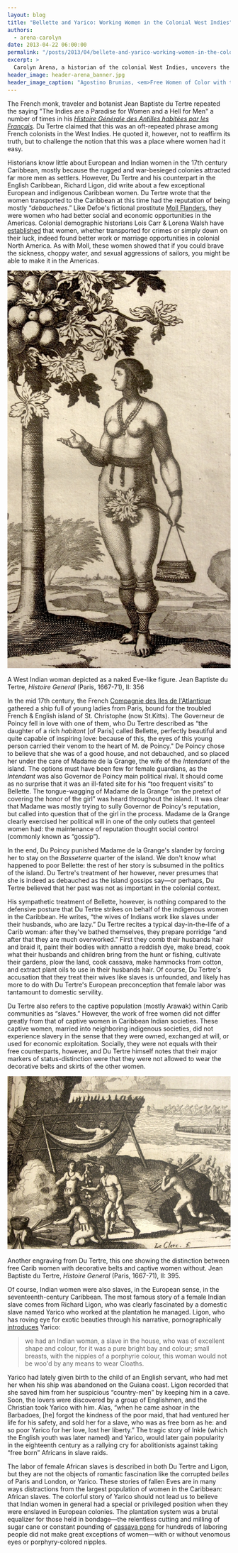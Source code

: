 ```yaml
---
layout: blog
title: "Bellette and Yarico: Working Women in the Colonial West Indies"
authors:
  - arena-carolyn
date: 2013-04-22 06:00:00
permalink: "/posts/2013/04/bellete-and-yarico-working-women-in-the-colonial-west-indies"
excerpt: >
  Carolyn Arena, a historian of the colonial West Indies, uncovers the personal histories of two little-known women in the Caribbean: Bellette, a “perfectly beautiful” French colonist, and Yarico, a Carib Indian girl who had the misfortune of attracting the attentions of the planter Richard Ligon.
header_image: header-arena_banner.jpg
header_image_caption: "Agostino Brunias, <em>Free Women of Color with their Children and Servants in a West Indian Landscape</em>, late eighteenth century, oil on canvas (detail)."
---
```

The French monk, traveler and botanist Jean Baptiste du Tertre repeated the saying "The Indies are a Paradise for Women and a Hell for Men" a number of times in his [*Histoire Générale des Antilles habitées par les Français*]( http://gallica.bnf.fr/ark:/12148/bpt6k1140206). Du Tertre claimed that this was an oft-repeated phrase among French colonists in the West Indies. He quoted it, however, not to reaffirm its truth, but to challenge the notion that this was a place where women had it easy. 

Historians know little about European and Indian women in the 17th century Caribbean, mostly because the rugged and war-besieged colonies attracted far more men as settlers. However, Du Tertre and his counterpart in the English Caribbean, Richard Ligon, did write about a few exceptional European and indigenous Caribbean women. Du Tertre wrote that the women transported to the Caribbean at this time had the reputation of being mostly “*debauchees*.” Like Defoe's fictional prostitute [Moll Flanders](http://en.wikipedia.org/wiki/Moll_Flanders), they were women who had better social and economic opportunities in the Americas. Colonial demographic historians Lois Carr & Lorena Walsh have [established](http://www.jstor.org/discover/10.2307/2936182?uid=3739560&uid=2&uid=4&uid=3739256&sid=21102070693881) that women, whether transported for crimes or simply down on their luck, indeed found better work or marriage opportunities in colonial North America. As with Moll, these women showed that if you could brave the sickness, choppy water, and sexual aggressions of sailors, you might be able to make it in the Americas.

<div class="inline-image"> 
    <a rel="lightbox" href="/images/blog/2013/04/arena1-large.jpg"><img src="/images/blog/2013/04/arena1-medium.jpg" width="640" alt="west indian woman" /></a>
    <p class="caption"> A West Indian woman depicted as a naked Eve-like figure.
        <span class="credit">Jean Baptiste du Tertre, <em>Histoire General</em> (Paris, 1667-71), II: 356  </span> 
    </p>
</div>
 
In the mid 17th century, the French [Compagnie des Iles de l'Atlantique](http://en.wikipedia.org/wiki/Compagnie_des_%C3%8Eles_de_l%27Am%C3%A9rique) gathered a ship full of young ladies from Paris, bound for the troubled French & English island of St. Christophe (now St.Kitts). The Governeur de Poincy fell in love with one of them, who Du Tertre described as “the daughter of a rich *habitant* [of Paris] called Bellette, perfectly beautiful and quite capable of inspiring love: because of this, the eyes of this young person carried their venom to the heart of M. de Poincy." De Poincy chose to believe that she was of a good house, and not debauched, and so placed her under the care of Madame de la Grange, the wife of the *Intendant* of the island. The options must have been few for female guardians, as the *Intendant* was also Governor de Poincy main political rival. It should come as no surprise that it was an ill-fated site for his “too frequent visits” to Bellette. The tongue-wagging of Madame de la Grange “on the pretext of covering the honor of the girl” was heard throughout the island. It was clear that Madame was mostly trying to sully Governor de Poincy's reputation, but called into question that of the girl in the process. 
Madame de la Grange clearly exercised her political will in one of the only outlets that genteel women had: the maintenance of reputation thought social control (commonly known as “gossip”). 

In the end, Du Poincy punished Madame de la Grange's slander by forcing her to stay on the *Basseterre* quarter of the island. We don't know what happened to poor Bellette: the rest of her story is subsumed in the politics of the island. Du Tertre's treatment of her however, never presumes that she is indeed as debauched as the island gossips say—or perhaps, Du Tertre believed that her past was not as important in the colonial context. 

His sympathetic treatment of Bellette, however, is nothing compared to the defensive posture that Du Tertre strikes on behalf of the indigenous women in the Caribbean. He writes, “the wives of Indians work like slaves under their husbands, who are lazy.” Du Tertre recites a typical day-in-the-life of a Carib woman: after they've bathed themselves, they prepare porridge “and after that they are much overworked.” First they comb their husbands hair and braid it, paint their bodies with annatto a reddish dye, make bread, cook what their husbands and children bring from the hunt or fishing, cultivate their gardens, plow the land, cook cassava, make hammocks from cotton, and extract plant oils to use in their husbands hair. Of course, Du Tertre's accusation that they treat their wives like slaves is unfounded, and likely has more to do with Du Tertre's European preconception that female labor was tantamount to domestic servility. 

Du Tertre also refers to the captive population (mostly Arawak) within Carib communities as “slaves.” However, the work of free women did not differ greatly from that of captive women in Caribbean Indian societies. These captive women, married into neighboring indigenous societies, did not experience slavery in the sense that they were owned, exchanged at will, or used for economic exploitation. Socially, they were not equals with their free counterparts, however, and Du Tertre himself notes that their major markers of status-distinction were that they were not allowed to wear the decorative belts and skirts of the other women.

<div class="inline-image"> 
    <a rel="lightbox" href="/images/blog/2013/04/arena2-large.jpg"><img src="/images/blog/2013/04/arena2-medium.jpg" width="640" alt="west indian woman" /></a>
    <p class="caption"> Another engraving from Du Tertre, this one showing the distinction between free Carib women with decorative belts and captive women without.
        <span class="credit">Jean Baptiste du Tertre, <em>Histoire General</em> (Paris, 1667-71), II: 395. </span> 
    </p>
</div>

Of course, Indian women were also slaves, in the European sense, in the seventeenth-century Caribbean. The most famous story of a female Indian slave comes from Richard Ligon, who was clearly fascinated by a domestic slave named Yarico who worked at the plantation he managed. Ligon, who has roving eye for exotic beauties through his narrative, pornographically [introduces](http://books.google.com/books?id=0C1RAAAAcAAJ&lpg=PA54&ots=u5RcoPQZPT&dq=%22who%20was%20of%20excellent%20shape%20and%20colour%22&pg=PA54#v=onepage&q&f=false) Yarico: 
> we had an Indian woman, a slave in the house, who was of excellent shape and colour, for it was a pure bright bay and colour; small breasts, with the nipples of a porphyrie colour, this woman would not be woo'd by any means to wear Cloaths.

 Yarico had lately given birth to the child of an English servant, who had met her when his ship was abandoned on the Guiana coast. Ligon recorded that she saved him from her suspicious “country-men” by keeping him in a cave. Soon, the lovers were discovered by a group of Englishmen, and the Christian took Yarico with him. Alas, “when he came ashoar in the Barbadoes, [he] forgot the kindness of the poor maid, that had ventured her life for his safety, and sold her for a slave, who was as free born as he: and so poor Yarico for her love, lost her liberty.” The tragic story of Inkle (which the English youth was later named) and Yarico, would later gain popularity in the eighteenth century as a rallying cry for abolitionists against taking “free born” Africans in slave raids.  

The labor of female African slaves is described in both Du Tertre and Ligon, but they are not the objects of romantic fascination like the corrupted *belles* of Paris and London, or Yarico. These stories of fallen Eves are in many ways distractions from the largest population of women in the Caribbean: African slaves. The colorful story of Yarico should not lead us to believe that Indian women in general had a special or privileged position when they were enslaved in European colonies. The plantation system was a brutal equalizer for those held in bondage—the relentless cutting and milling of sugar cane or constant pounding of [cassava pone](http://caribbeanpot.com/cassava-pone/) for hundreds of laboring people did not make great exceptions of women—with or without venomous eyes or porphyry-colored nipples. 